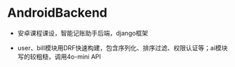 # AndroidBackend

+ 安卓课程课设，智能记账助手后端，django框架

+ user、bill模块用DRF快速构建，包含序列化、排序过滤、权限认证等；ai模块写的较粗糙，调用4o-mini API
